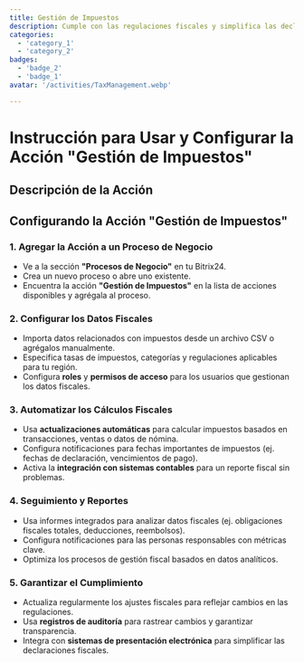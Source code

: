 ```yaml
---
title: Gestión de Impuestos
description: Cumple con las regulaciones fiscales y simplifica las declaraciones.
categories: 
  - 'category_1'
  - 'category_2'
badges: 
  - 'badge_2'
  - 'badge_1'
avatar: '/activities/TaxManagement.webp'

---
```

# Instrucción para Usar y Configurar la Acción "Gestión de Impuestos"

## Descripción de la Acción

## **Configurando la Acción "Gestión de Impuestos"**

### 1. Agregar la Acción a un Proceso de Negocio
- Ve a la sección **"Procesos de Negocio"** en tu Bitrix24.
- Crea un nuevo proceso o abre uno existente.
- Encuentra la acción **"Gestión de Impuestos"** en la lista de acciones disponibles y agrégala al proceso.

### 2. Configurar los Datos Fiscales
- Importa datos relacionados con impuestos desde un archivo CSV o agrégalos manualmente.
- Especifica tasas de impuestos, categorías y regulaciones aplicables para tu región.
- Configura **roles** y **permisos de acceso** para los usuarios que gestionan los datos fiscales.

### 3. Automatizar los Cálculos Fiscales
- Usa **actualizaciones automáticas** para calcular impuestos basados en transacciones, ventas o datos de nómina.
- Configura notificaciones para fechas importantes de impuestos (ej. fechas de declaración, vencimientos de pago).
- Activa la **integración con sistemas contables** para un reporte fiscal sin problemas.

### 4. Seguimiento y Reportes
- Usa informes integrados para analizar datos fiscales (ej. obligaciones fiscales totales, deducciones, reembolsos).
- Configura notificaciones para las personas responsables con métricas clave.
- Optimiza los procesos de gestión fiscal basados en datos analíticos.

### 5. Garantizar el Cumplimiento
- Actualiza regularmente los ajustes fiscales para reflejar cambios en las regulaciones.
- Usa **registros de auditoría** para rastrear cambios y garantizar transparencia.
- Integra con **sistemas de presentación electrónica** para simplificar las declaraciones fiscales.